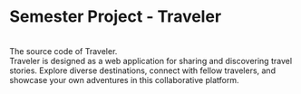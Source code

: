 # Semester Project - Traveler
<br/>
The source code of Traveler.<br/>
Traveler is designed as a web application for sharing and discovering travel stories. Explore diverse destinations, connect with fellow travelers, and showcase your own adventures in this collaborative platform.
